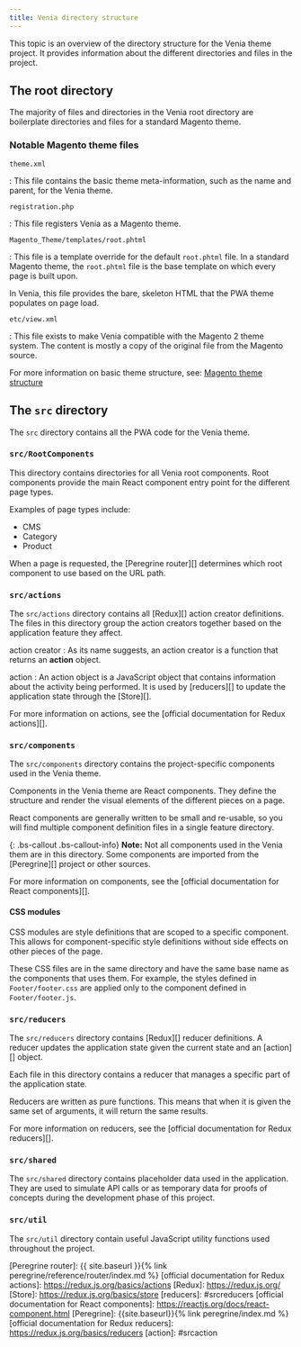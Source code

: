 ```yaml
---
title: Venia directory structure
---
```


This topic is an overview of the directory structure for the Venia theme project.
It provides information about the different directories and files in the project.

## The root directory

The majority of files and directories in the Venia root directory are boilerplate directories and files for a standard Magento theme.

### Notable Magento theme files

`theme.xml`

: This file contains the basic theme meta-information, such as the name and parent, for the Venia theme.

`registration.php`

: This file registers Venia as a Magento theme.

`Magento_Theme/templates/root.phtml`

: This file is a template override for the default `root.phtml` file.
  In a standard Magento theme, the `root.phtml` file is the base template on which every page is built upon.

  In Venia, this file provides the bare, skeleton HTML that the PWA theme populates on page load.

`etc/view.xml`

: This file exists to make Venia compatible with the Magento 2 theme system.
  The content is mostly a copy of the original file from the Magento source.

For more information on basic theme structure, see: [Magento theme structure][]

## The `src` directory

The `src` directory contains all the PWA code for the Venia theme.

### `src/RootComponents`

This directory contains directories for all Venia root components.
Root components provide the main React component entry point for the different page types.

Examples of page types include:

* CMS
* Category
* Product

When a page is requested, the [Peregrine router][] determines which root component to use based on the URL path.

### `src/actions`

The `src/actions` directory contains all [Redux][] action creator definitions.
The files in this directory group the action creators together based on the application feature they affect.

action creator
: As its name suggests, an action creator is a function that returns an **action** object.

action
: An action object is a JavaScript object that contains information about the activity being performed.
  It is used by [reducers][] to update the application state through the [Store][].

For more information on actions, see the [official documentation for Redux actions][].

### `src/components`

The `src/components` directory contains the project-specific components used in the Venia theme.

Components in the Venia theme are React components.
They define the structure and render the visual elements of the different pieces on a page.

React components are generally written to be small and re-usable, so
you will find multiple component definition files in a single feature directory.

{: .bs-callout .bs-callout-info}
**Note:**
Not all components used in the Venia them are in this directory.
Some components are imported from the [Peregrine][] project or other sources.

For more information on components, see the [official documentation for React components][].

#### CSS modules

CSS modules are style definitions that are scoped to a specific component.
This allows for component-specific style definitions without side effects on other pieces of the page.

These CSS files are in the same directory and have the same base name as the components that uses them.
For example, the styles defined in `Footer/footer.css` are applied only to the component defined in `Footer/footer.js`.

### `src/reducers`

The `src/reducers` directory contains [Redux][] reducer definitions.
A reducer updates the application state given the current state and an [action][] object.

Each file in this directory contains a reducer that manages a specific part of the application state.

Reducers are written as pure functions.
This means that when it is given the same set of arguments, it will return the same results.

For more information on reducers, see the [official documentation for Redux reducers][].

### `src/shared`

The `src/shared` directory contains placeholder data used in the application.
They are used to simulate API calls or as temporary data for proofs of concepts during the development phase of this project.

### `src/util`

The `src/util` directory contain useful JavaScript utility functions used throughout the project.

[Magento theme structure]: https://devdocs.magento.com/guides/v2.3/frontend-dev-guide/themes/theme-structure.html
[Peregrine router]: {{ site.baseurl }}{% link peregrine/reference/router/index.md %}
[official documentation for Redux actions]: https://redux.js.org/basics/actions
[Redux]: https://redux.js.org/
[Store]: https://redux.js.org/basics/store
[reducers]: #srcreducers
[official documentation for React components]: https://reactjs.org/docs/react-component.html
[Peregrine]: {{site.baseurl}}{% link peregrine/index.md %}
[official documentation for Redux reducers]: https://redux.js.org/basics/reducers
[action]: #srcaction
